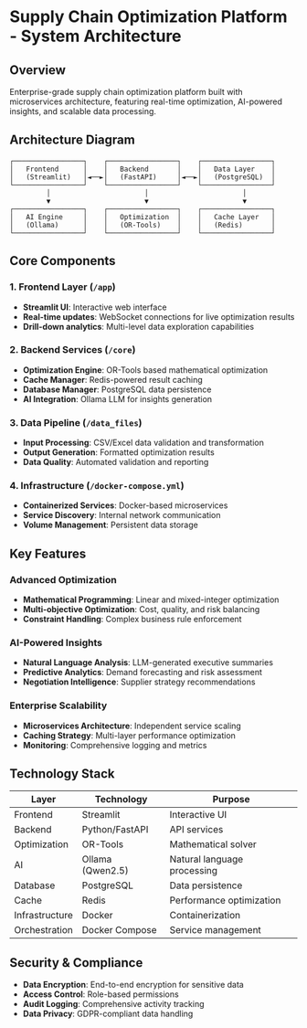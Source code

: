 # Supply Chain Optimization Platform - System Architecture

## Overview
Enterprise-grade supply chain optimization platform built with microservices architecture, featuring real-time optimization, AI-powered insights, and scalable data processing.

## Architecture Diagram
```
┌─────────────────┐    ┌─────────────────┐    ┌─────────────────┐
│   Frontend      │    │   Backend       │    │   Data Layer    │
│   (Streamlit)   │◄──►│   (FastAPI)     │◄──►│   (PostgreSQL)  │
└─────────────────┘    └─────────────────┘    └─────────────────┘
         │                       │                       │
         ▼                       ▼                       ▼
┌─────────────────┐    ┌─────────────────┐    ┌─────────────────┐
│   AI Engine     │    │   Optimization  │    │   Cache Layer   │
│   (Ollama)      │    │   (OR-Tools)    │    │   (Redis)       │
└─────────────────┘    └─────────────────┘    └─────────────────┘
```

## Core Components

### 1. Frontend Layer (`/app`)
- **Streamlit UI**: Interactive web interface
- **Real-time updates**: WebSocket connections for live optimization results
- **Drill-down analytics**: Multi-level data exploration capabilities

### 2. Backend Services (`/core`)
- **Optimization Engine**: OR-Tools based mathematical optimization
- **Cache Manager**: Redis-powered result caching
- **Database Manager**: PostgreSQL data persistence
- **AI Integration**: Ollama LLM for insights generation

### 3. Data Pipeline (`/data_files`)
- **Input Processing**: CSV/Excel data validation and transformation
- **Output Generation**: Formatted optimization results
- **Data Quality**: Automated validation and reporting

### 4. Infrastructure (`/docker-compose.yml`)
- **Containerized Services**: Docker-based microservices
- **Service Discovery**: Internal network communication
- **Volume Management**: Persistent data storage

## Key Features

### Advanced Optimization
- **Mathematical Programming**: Linear and mixed-integer optimization
- **Multi-objective Optimization**: Cost, quality, and risk balancing
- **Constraint Handling**: Complex business rule enforcement

### AI-Powered Insights
- **Natural Language Analysis**: LLM-generated executive summaries
- **Predictive Analytics**: Demand forecasting and risk assessment
- **Negotiation Intelligence**: Supplier strategy recommendations

### Enterprise Scalability
- **Microservices Architecture**: Independent service scaling
- **Caching Strategy**: Multi-layer performance optimization
- **Monitoring**: Comprehensive logging and metrics

## Technology Stack

| Layer | Technology | Purpose |
|-------|------------|---------|
| Frontend | Streamlit | Interactive UI |
| Backend | Python/FastAPI | API services |
| Optimization | OR-Tools | Mathematical solver |
| AI | Ollama (Qwen2.5) | Natural language processing |
| Database | PostgreSQL | Data persistence |
| Cache | Redis | Performance optimization |
| Infrastructure | Docker | Containerization |
| Orchestration | Docker Compose | Service management |

## Security & Compliance
- **Data Encryption**: End-to-end encryption for sensitive data
- **Access Control**: Role-based permissions
- **Audit Logging**: Comprehensive activity tracking
- **Data Privacy**: GDPR-compliant data handling